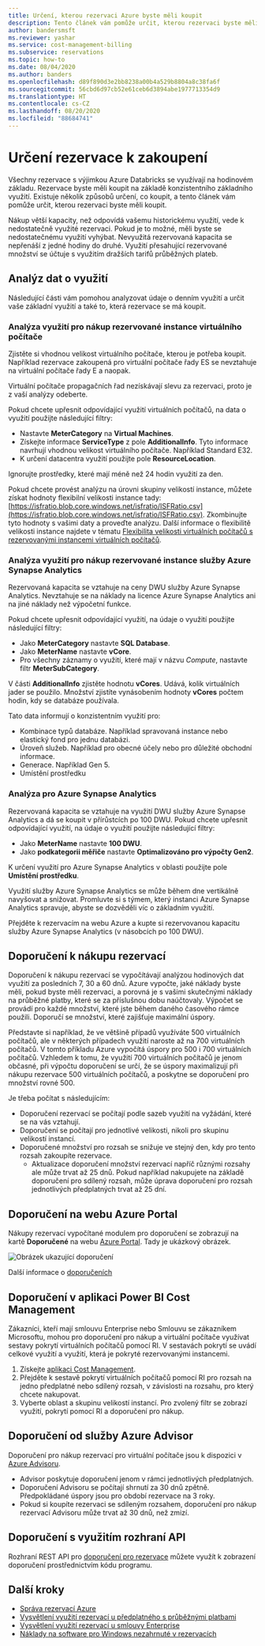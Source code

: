```yaml
---
title: Určení, kterou rezervaci Azure byste měli koupit
description: Tento článek vám pomůže určit, kterou rezervaci byste měli koupit.
author: bandersmsft
ms.reviewer: yashar
ms.service: cost-management-billing
ms.subservice: reservations
ms.topic: how-to
ms.date: 08/04/2020
ms.author: banders
ms.openlocfilehash: d89f890d3e2bb8238a00b4a529b8804a8c38fa6f
ms.sourcegitcommit: 56cbd6d97cb52e61ceb6d3894abe1977713354d9
ms.translationtype: HT
ms.contentlocale: cs-CZ
ms.lasthandoff: 08/20/2020
ms.locfileid: "88684741"
---
```

# <a name="determine-what-reservation-to-purchase"></a>Určení rezervace k zakoupení

Všechny rezervace s výjimkou Azure Databricks se využívají na hodinovém základu. Rezervace byste měli koupit na základě konzistentního základního využití. Existuje několik způsobů určení, co koupit, a tento článek vám pomůže určit, kterou rezervaci byste měli koupit.

Nákup větší kapacity, než odpovídá vašemu historickému využití, vede k nedostatečně využité rezervaci. Pokud je to možné, měli byste se nedostatečnému využití vyhýbat. Nevyužitá rezervovaná kapacita se nepřenáší z jedné hodiny do druhé. Využití přesahující rezervované množství se účtuje s využitím dražších tarifů průběžných plateb.

## <a name="analyze-usage-data"></a>Analýz dat o využití

Následující části vám pomohou analyzovat údaje o denním využití a určit vaše základní využití a také to, která rezervace se má koupit.

### <a name="analyze-usage-for-a-vm-reserved-instance-purchase"></a>Analýza využití pro nákup rezervované instance virtuálního počítače

Zjistěte si vhodnou velikost virtuálního počítače, kterou je potřeba koupit. Například rezervace zakoupená pro virtuální počítače řady ES se nevztahuje na virtuální počítače řady E a naopak.

Virtuální počítače propagačních řad nezískávají slevu za rezervaci, proto je z vaší analýzy odeberte.

Pokud chcete upřesnit odpovídající využití virtuálních počítačů, na data o využití použijte následující filtry:

- Nastavte **MeterCategory** na **Virtual Machines**.
- Získejte informace **ServiceType** z pole **AdditionalInfo**. Tyto informace navrhují vhodnou velikost virtuálního počítače. Například Standard E32.
- K určení datacentra využití použijte pole **ResourceLocation**.

Ignorujte prostředky, které mají méně než 24 hodin využití za den.

Pokud chcete provést analýzu na úrovni skupiny velikostí instance, můžete získat hodnoty flexibilní velikosti instance tady: [https://isfratio.blob.core.windows.net/isfratio/ISFRatio.csv](https://isfratio.blob.core.windows.net/isfratio/ISFRatio.csv). Zkombinujte tyto hodnoty s vašimi daty a proveďte analýzu. Další informace o flexibilitě velikosti instance najdete v tématu [Flexibilita velikosti virtuálních počítačů s rezervovanými instancemi virtuálních počítačů](../../virtual-machines/reserved-vm-instance-size-flexibility.md).

### <a name="analyze-usage-for-an-azure-synapse-analytics-reserved-instance-purchase"></a>Analýza využití pro nákup rezervované instance služby Azure Synapse Analytics

Rezervovaná kapacita se vztahuje na ceny DWU služby Azure Synapse Analytics. Nevztahuje se na náklady na licence Azure Synapse Analytics ani na jiné náklady než výpočetní funkce.

Pokud chcete upřesnit odpovídající využití, na údaje o využití použijte následující filtry:


- Jako **MeterCategory** nastavte **SQL Database**.
- Jako **MeterName** nastavte **vCore**.
- Pro všechny záznamy o využití, které mají v názvu _Compute_, nastavte filtr **MeterSubCategory**.

V části **AdditionalInfo** zjistěte hodnotu **vCores**. Udává, kolik virtuálních jader se použilo. Množství zjistíte vynásobením hodnoty **vCores** počtem hodin, kdy se databáze používala.

Tato data informují o konzistentním využití pro:

- Kombinace typů databáze. Například spravovaná instance nebo elastický fond pro jednu databázi.
- Úroveň služeb. Například pro obecné účely nebo pro důležité obchodní informace.
- Generace. Například Gen 5.
- Umístění prostředku

### <a name="analysis-for-azure-synapse-analytics"></a>Analýza pro Azure Synapse Analytics

Rezervovaná kapacita se vztahuje na využití DWU služby Azure Synapse Analytics a dá se koupit v přírůstcích po 100 DWU. Pokud chcete upřesnit odpovídající využití, na údaje o využití použijte následující filtry:

- Jako **MeterName** nastavte **100 DWU**.
- Jako **podkategorii měřiče** nastavte **Optimalizováno pro výpočty Gen2**.

K určení využití pro Azure Synapse Analytics v oblasti použijte pole **Umístění prostředku**.

Využití služby Azure Synapse Analytics se může během dne vertikálně navyšovat a snižovat. Promluvte si s týmem, který instanci Azure Synapse Analytics spravuje, abyste se dozvěděli víc o základním využití.

Přejděte k rezervacím na webu Azure a kupte si rezervovanou kapacitu služby Azure Synapse Analytics (v násobcích po 100 DWU).

## <a name="reservation-purchase-recommendations"></a>Doporučení k nákupu rezervací

Doporučení k nákupu rezervací se vypočítávají analýzou hodinových dat využití za posledních 7, 30 a 60 dnů. Azure vypočte, jaké náklady byste měli, pokud byste měli rezervaci, a porovná je s vašimi skutečnými náklady na průběžné platby, které se za příslušnou dobu naúčtovaly. Výpočet se provádí pro každé množství, které jste během daného časového rámce použili. Doporučí se množství, které zajišťuje maximální úspory.

Představte si například, že ve většině případů využíváte 500 virtuálních počítačů, ale v některých případech využití naroste až na 700 virtuálních počítačů. V tomto příkladu Azure vypočítá úspory pro 500 i 700 virtuálních počítačů. Vzhledem k tomu, že využití 700 virtuálních počítačů je jenom občasné, při výpočtu doporučení se určí, že se úspory maximalizují při nákupu rezervace 500 virtuálních počítačů, a poskytne se doporučení pro množství rovné 500.

Je třeba počítat s následujícím:

- Doporučení rezervací se počítají podle sazeb využití na vyžádání, které se na vás vztahují.
- Doporučení se počítají pro jednotlivé velikosti, nikoli pro skupinu velikostí instancí.
- Doporučené množství pro rozsah se snižuje ve stejný den, kdy pro tento rozsah zakoupíte rezervace.
    - Aktualizace doporučení množství rezervací napříč různými rozsahy ale může trvat až 25 dnů. Pokud například nakupujete na základě doporučení pro sdílený rozsah, může úprava doporučení pro rozsah jednotlivých předplatných trvat až 25 dní.

## <a name="recommendations-in-the-azure-portal"></a>Doporučení na webu Azure Portal

Nákupy rezervací vypočítané modulem pro doporučení se zobrazují na kartě **Doporučené** na webu [Azure Portal](https://portal.azure.com/#blade/Microsoft_Azure_Reservations/CreateBlade/referrer/docs). Tady je ukázkový obrázek.

![Obrázek ukazující doporučení](./media/determine-reservation-purchase/select-product-ri.png)

Další informace o [doporučeních](reserved-instance-purchase-recommendations.md#recommendations-in-the-azure-portal)

## <a name="recommendations-in-the-cost-management-power-bi-app"></a>Doporučení v aplikaci Power BI Cost Management

Zákazníci, kteří mají smlouvu Enterprise nebo Smlouvu se zákazníkem Microsoftu, mohou pro doporučení pro nákup a virtuální počítače využívat sestavy pokrytí virtuálních počítačů pomocí RI. V sestavách pokrytí se uvádí celkové využití a využití, která je pokryté rezervovanými instancemi.

1. Získejte [aplikaci Cost Management](https://appsource.microsoft.com/product/power-bi/costmanagement.azurecostmanagementapp).
2. Přejděte k sestavě pokrytí virtuálních počítačů pomocí RI pro rozsah na jedno předplatné nebo sdílený rozsah, v závislosti na rozsahu, pro který chcete nakupovat.
3. Vyberte oblast a skupinu velikostí instancí. Pro zvolený filtr se zobrazí využití, pokrytí pomocí RI a doporučení pro nákup.

## <a name="recommendations-in-azure-advisor"></a>Doporučení od služby Azure Advisor

Doporučení pro nákup rezervací pro virtuální počítače jsou k dispozici v [Azure Advisoru](https://portal.azure.com/#blade/Microsoft_Azure_Expert/AdvisorMenuBlade/overview).

- Advisor poskytuje doporučení jenom v rámci jednotlivých předplatných.
- Doporučení Advisoru se počítají shrnutí za 30 dnů zpětně. Předpokládané úspory jsou pro období rezervace na 3 roky.
- Pokud si koupíte rezervaci se sdíleným rozsahem, doporučení pro nákup rezervací Advisoru může trvat až 30 dnů, než zmizí.

## <a name="recommendations-using-apis"></a>Doporučení s využitím rozhraní API

Rozhraní REST API pro [doporučení pro rezervace](/rest/api/consumption/reservationrecommendations/list) můžete využít k zobrazení doporučení prostřednictvím kódu programu.

## <a name="next-steps"></a>Další kroky

- [Správa rezervací Azure](manage-reserved-vm-instance.md)
- [Vysvětlení využití rezervací u předplatného s průběžnými platbami](understand-reserved-instance-usage.md)
- [Vysvětlení využití rezervací u smlouvy Enterprise](understand-reserved-instance-usage-ea.md)
- [Náklady na software pro Windows nezahrnuté v rezervacích](reserved-instance-windows-software-costs.md)